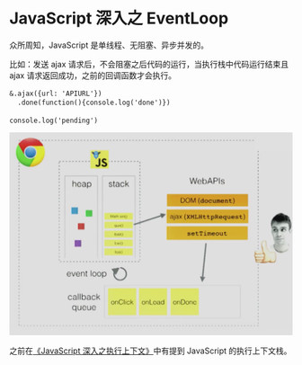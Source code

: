 # JavaScript 深入之 EventLoop

众所周知，JavaScript 是单线程、无阻塞、异步并发的。

比如：发送 ajax 请求后，不会阻塞之后代码的运行，当执行栈中代码运行结束且 ajax 请求返回成功，之前的回调函数才会执行。

    &.ajax({url: 'APIURL'})
      .done(function(){console.log('done')})
    
    console.log('pending')

![](/assets/eventloop.png)

之前在[《JavaScript 深入之执行上下文》](./JavaScript深入之执行上下文.md)中有提到 JavaScript 的执行上下文栈。